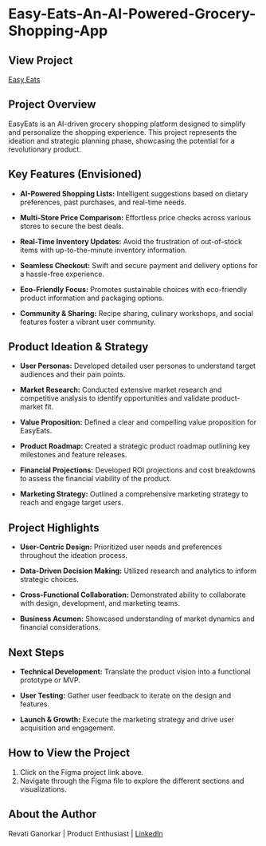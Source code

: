 # Easy-Eats-An-AI-Powered-Grocery-Shopping-App

## View Project
[Easy Eats](https://www.figma.com/proto/zGpRb6VlIjulIktm6Rfom9/Easy-Eats?node-id=0-1&t=w2o4Sd7WisLR5Y0E-1)

## Project Overview

EasyEats is an AI-driven grocery shopping platform designed to simplify and personalize the shopping experience. This project represents the ideation and strategic planning phase, showcasing the potential for a revolutionary product.

## Key Features (Envisioned)

* **AI-Powered Shopping Lists:** Intelligent suggestions based on dietary preferences, past purchases, and real-time needs.

* **Multi-Store Price Comparison:** Effortless price checks across various stores to secure the best deals.

* **Real-Time Inventory Updates:** Avoid the frustration of out-of-stock items with up-to-the-minute inventory information.

* **Seamless Checkout:** Swift and secure payment and delivery options for a hassle-free experience.

* **Eco-Friendly Focus:** Promotes sustainable choices with eco-friendly product information and packaging options.

* **Community & Sharing:** Recipe sharing, culinary workshops, and social features foster a vibrant user community.

## Product Ideation & Strategy

* **User Personas:** Developed detailed user personas to understand target audiences and their pain points.

* **Market Research:** Conducted extensive market research and competitive analysis to identify opportunities and validate product-market fit.

* **Value Proposition:** Defined a clear and compelling value proposition for EasyEats.

* **Product Roadmap:** Created a strategic product roadmap outlining key milestones and feature releases.

* **Financial Projections:** Developed ROI projections and cost breakdowns to assess the financial viability of the product.

* **Marketing Strategy:** Outlined a comprehensive marketing strategy to reach and engage target users.

## Project Highlights

* **User-Centric Design:** Prioritized user needs and preferences throughout the ideation process.

* **Data-Driven Decision Making:** Utilized research and analytics to inform strategic choices.

* **Cross-Functional Collaboration:** Demonstrated ability to collaborate with design, development, and marketing teams.

* **Business Acumen:** Showcased understanding of market dynamics and financial considerations.

## Next Steps

* **Technical Development:** Translate the product vision into a functional prototype or MVP.

* **User Testing:** Gather user feedback to iterate on the design and features.

* **Launch & Growth:** Execute the marketing strategy and drive user acquisition and engagement.

## How to View the Project

1. Click on the Figma project link above.
2. Navigate through the Figma file to explore the different sections and visualizations.


## About the Author

Revati Ganorkar | Product Enthusiast | [LinkedIn](https://www.linkedin.com/in/revati-ganorkar)
